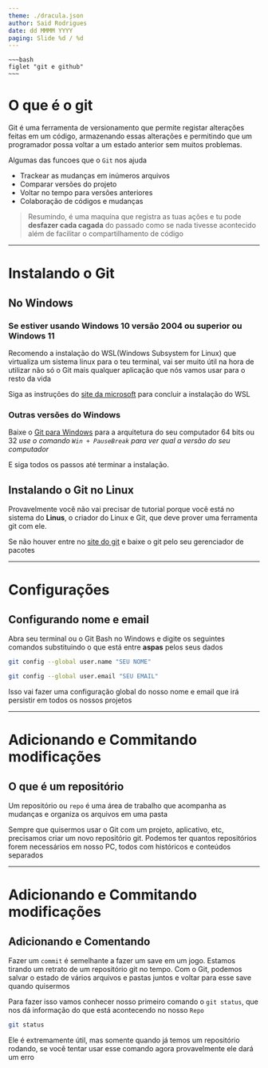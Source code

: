 ```yaml
---
theme: ./dracula.json
author: Said Rodrigues
date: dd MMMM YYYY
paging: Slide %d / %d
---
```


```
~~~bash
figlet "git e github"
~~~
```

# O que é o git

Git é uma ferramenta de versionamento que permite registar alterações feitas em um código, armazenando essas alterações e permitindo que um programador possa voltar a um estado anterior
sem muitos problemas.

Algumas das funcoes que o `Git` nos ajuda

- Trackear as mudanças em inúmeros arquivos
- Comparar versões do projeto
- Voltar no tempo para versões anteriores
- Colaboração de códigos e mudanças

> Resumindo, é uma maquína que registra as tuas ações e tu pode **desfazer cada cagada** do passado
> como se nada tivesse acontecido além de facilitar o compartilhamento de código

---

# Instalando o Git

## No Windows

### Se estiver usando Windows 10 versão 2004 ou superior ou Windows 11

Recomendo a instalação do WSL(Windows Subsystem for Linux) que virtualiza um sistema linux para o teu terminal,
vai ser muito útil na hora de utilizar não só o Git mais qualquer aplicação que nós vamos usar para o resto da vida

Siga as instruções do [site da microsoft](https://learn.microsoft.com/pt-br/windows/wsl/install) para
concluir a instalação do WSL

### Outras versões do Windows

Baixe o [Git para Windows](https://git-scm.com/download/win) para a arquitetura do seu computador 64 bits ou 32
_use o comando `Win + PauseBreak` para ver qual a versão do seu computador_

E siga todos os passos até terminar a instalação.

## Instalando o Git no Linux

Provavelmente você não vai precisar de tutorial porque você está no sistema do **Linus**,
o criador do Linux e Git, que deve prover uma ferramenta git com ele.

Se não houver entre no [site do git](https://git-scm.com/download/linux) e baixe o git pelo seu
gerenciador de pacotes

---

# Configurações

## Configurando nome e email

Abra seu terminal ou o Git Bash no Windows e digite os seguintes comandos substituindo o
que está entre **aspas** pelos seus dados

```bash
git config --global user.name "SEU NOME"
```

```bash
git config --global user.email "SEU EMAIL"
```

Isso vai fazer uma configuração global do nosso nome e email que irá persistir em todos os nossos projetos

---

# Adicionando e Commitando modificações

## O que é um repositório

Um repositório ou `repo` é uma área de trabalho que acompanha as mudanças e organiza os arquivos
em uma pasta

Sempre que quisermos usar o Git com um projeto, aplicativo, etc, precisamos criar um novo repositório git.
Podemos ter quantos repositórios forem necessários em nosso PC, todos com históricos e conteúdos separados

---

# Adicionando e Commitando modificações

## Adicionando e Comentando

Fazer um `commit` é semelhante a fazer um save em um jogo. Estamos tirando um retrato de um repositório git no tempo.
Com o Git, podemos salvar o estado de vários arquivos e pastas juntos e voltar para esse save quando quisermos

Para fazer isso vamos conhecer nosso primeiro comando o `git status`, que nos dá informação do que está acontecendo
no nosso `Repo`

```bash
git status
```

Ele é extremamente útil, mas somente quando já temos um repositório rodando, se você tentar usar esse comando agora
provavelmente ele dará um erro
